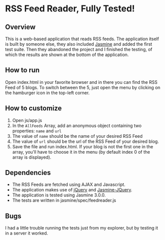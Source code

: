 # RSS Feed Reader, Fully Tested!

## Overview

This is a web-based application that reads RSS feeds.
The application itself is built by someone else, they also included [Jasmine](http://jasmine.github.io/) and added the first test suite. Then they abandoned the project and I finished the testing, of which the results are shown at the bottom of the application.

## How to run

Open index.html in your favorite browser and in there you can find the RSS Feed of 5 blogs. To switch between the 5, just open the menu by clicking on the hamburger icon in the top-left corner.

## How to customize

1. Open js/app.js
2. In the `AllFeeds` Array, add an anonymous object containing two properties: `name` and `url`
3. The value of `name` should be the name of your desired RSS Feed
4. The value of `url` should be the url of the RSS Feed of your desired blog.
5. Save the file and run index.html. If your blog is not the first one in the array, you'll have to choose it in the menu (by default index 0 of the array is displayed).

## Dependencies

- The RSS Feeds are fetched using AJAX and Javascript.
- The application makes use of [jQuery](http://ajax.googleapis.com/ajax/libs/jquery/2.1.1/jquery.min.js) and [Jasmine-JQuery](https://raw.githubusercontent.com/velesin/jasmine-jquery/master/lib/jasmine-jquery.js).
- The application is tested using Jasmine 3.0.0.
- The tests are written in jasmine/spec/feedreader.js

## Bugs

I had a little trouble running the tests just from my explorer, but by testing it in a server it worked.

